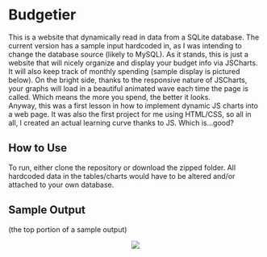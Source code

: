 # Budgetier 

This is a website that dynamically read in data from a SQLite database. The current version has a sample input hardcoded in, as I was intending to change the database source  (likely to MySQL). As it stands, this is just a website that will nicely organize and display your budget info via JSCharts. It will also keep track of monthly spending (sample display is pictured below). 
On the bright side, thanks to the responsive nature of JSCharts, your graphs will load in a beautiful animated wave each time the page is called. Which means the more you spend, the better it looks. 
<br>
Anyway, this was a first lesson in how to implement dynamic JS charts into a web page. It was also the first project for me using HTML/CSS, so all in all, I created an actual learning curve thanks to JS. Which is...good? 

## How to Use 

To run, either clone the repository or download the zipped folder. All hardcoded data in the tables/charts would have to be altered and/or attached to  your own database. 

## Sample Output 

(the top portion of a sample output) 

<p align="center">
  <img src="https://raw.github.com/cfuchs981/Budgetier/master/budgetsample.png"/>
</p>
